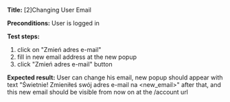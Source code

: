 **Title:** [2]Changing User Email

**Preconditions:** User is logged in

**Test steps:**
1. click on "Zmień adres e-mail"
2. fill in new email address at the new popup
3. click "Zmień adres e-mail" button

**Expected result:** User can change his email, new popup should appear with text "Świetnie! Zmieniłeś swój adres e-mail na <new_email>" after that, and this new email should be visible from now on at the /account url
